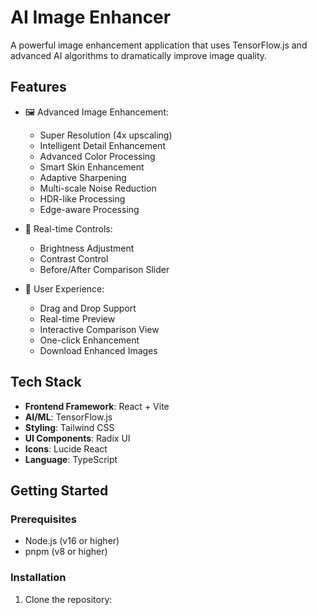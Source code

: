 # AI Image Enhancer

A powerful image enhancement application that uses TensorFlow.js and advanced AI algorithms to dramatically improve image quality.

## Features

- 🖼️ Advanced Image Enhancement:
  - Super Resolution (4x upscaling)
  - Intelligent Detail Enhancement
  - Advanced Color Processing
  - Smart Skin Enhancement
  - Adaptive Sharpening
  - Multi-scale Noise Reduction
  - HDR-like Processing
  - Edge-aware Processing

- 🎨 Real-time Controls:
  - Brightness Adjustment
  - Contrast Control
  - Before/After Comparison Slider

- 💫 User Experience:
  - Drag and Drop Support
  - Real-time Preview
  - Interactive Comparison View
  - One-click Enhancement
  - Download Enhanced Images

## Tech Stack

- **Frontend Framework**: React + Vite
- **AI/ML**: TensorFlow.js
- **Styling**: Tailwind CSS
- **UI Components**: Radix UI
- **Icons**: Lucide React
- **Language**: TypeScript

## Getting Started

### Prerequisites

- Node.js (v16 or higher)
- pnpm (v8 or higher)

### Installation

1. Clone the repository: